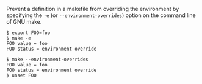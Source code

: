 Prevent a definition in a makefile from overriding the environment 
by specifying the `-e` (or `--environment-overrides`) option on the
command line of GNU make. 

```
$ export FOO=foo
$ make -e
FOO value = foo
FOO status = environment override

$ make --environment-overrides
FOO value = foo
FOO status = environment override
$ unset FOO
```